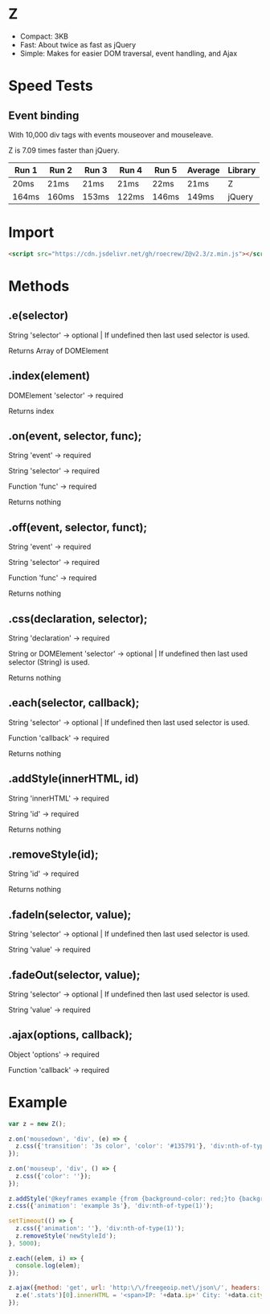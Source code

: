 # Z

- Compact: 3KB
- Fast: About twice as fast as jQuery
- Simple: Makes for easier DOM traversal, event handling, and Ajax

# Speed Tests

## Event binding

With 10,000 div tags with events mouseover and mouseleave.

Z is 7.09 times faster than jQuery.


| Run 1 | Run 2 | Run 3 | Run 4 | Run 5 | Average | Library |
|-------|-------|-------|-------|-------|---------|---------|
| 20ms | 21ms | 21ms | 21ms | 22ms | 21ms | Z |
| 164ms | 160ms | 153ms | 122ms | 146ms | 149ms | jQuery |



# Import

```html
<script src="https://cdn.jsdelivr.net/gh/roecrew/Z@v2.3/z.min.js"></script>
```

# Methods

## .e(selector)

String 'selector' -> optional | If undefined then last used selector is used.

Returns Array of DOMElement

## .index(element)

DOMElement 'selector' -> required

Returns index

## .on(event, selector, func);

String 'event' -> required

String 'selector' -> required

Function 'func' -> required

Returns nothing

## .off(event, selector, funct);

String 'event' -> required

String 'selector' -> required

Function 'func' -> required

Returns nothing

## .css(declaration, selector);

String 'declaration' -> required

String or DOMElement 'selector' -> optional | If undefined then last used selector (String) is used.

Returns nothing

## .each(selector, callback);

String 'selector' -> optional | If undefined then last used selector is used.

Function 'callback' -> required

Returns nothing

## .addStyle(innerHTML, id)

String 'innerHTML' -> required

String 'id' -> required

Returns nothing

## .removeStyle(id);

String 'id' -> required

Returns nothing

## .fadeIn(selector, value);

String 'selector' -> optional | If undefined then last used selector is used.

String 'value' -> required

## .fadeOut(selector, value);

String 'selector' -> optional | If undefined then last used selector is used.

String 'value' -> required

## .ajax(options, callback);

Object 'options' -> required

Function 'callback' -> required

# Example

```javascript
var z = new Z();
    
z.on('mousedown', 'div', (e) => {
  z.css({'transition': '3s color', 'color': '#135791'}, 'div:nth-of-type(' + (z.index(e) + 1) + ')');
});
    
z.on('mouseup', 'div', () => {
  z.css({'color': ''});
});
    
z.addStyle('@keyframes example {from {background-color: red;}to {background-color: yellow;}}', 'newStyleId');
z.css({'animation': 'example 3s'}, 'div:nth-of-type(1)');
    
setTimeout(() => {
  z.css({'animation': ''}, 'div:nth-of-type(1)');
  z.removeStyle('newStyleId');
}, 5000);
    
z.each((elem, i) => {
  console.log(elem);
});

z.ajax({method: 'get', url: 'http:\/\/freegeoip.net\/json\/', headers: {'Accept':'application/json'}}, function(data) {
  z.e('.stats')[0].innerHTML = '<span>IP: '+data.ip+' City: '+data.city+'\nZip: '+data.zip_code+'&nbsp;</span><span></span>';
});
```
